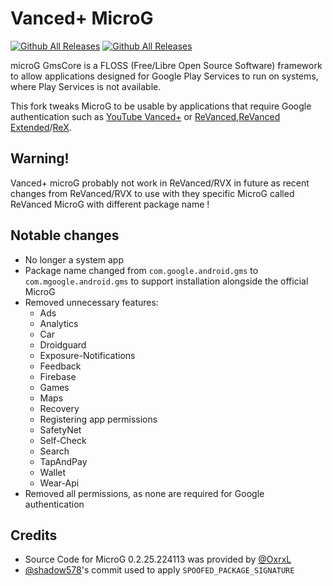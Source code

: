 # Vanced+ MicroG

[![Github All Releases](https://img.shields.io/github/downloads/cuynu/VancedxMicroG/total.svg)](https://github.com/cuynu/VancedxMicroG/releases/latest/download/microg.apk) [![Github All Releases](https://img.shields.io/github/release/cuynu/VancedxMicroG.svg)](https://github.com/cuynu/VancedxMicroG/releases)

microG GmsCore is a FLOSS (Free/Libre Open Source Software) framework to allow applications designed for Google Play Services to run on systems, where Play Services is not available.

This fork tweaks MicroG to be usable by applications that require Google authentication such as [YouTube Vanced+](https://github.com/cuynu/ytvancedx) or [ReVanced](https://github.com/revanced),[ReVanced Extended](https://github.com/inotia00)/[ReX](https://github.com/YT-Advanced).

## Warning!
Vanced+ microG probably not work in ReVanced/RVX in future as recent changes from ReVanced/RVX to use with they specific MicroG called ReVanced MicroG with different package name !

## Notable changes

- No longer a system app
- Package name changed from `com.google.android.gms` to `com.mgoogle.android.gms` to support installation alongside the official MicroG
- Removed unnecessary features:
  - Ads
  - Analytics
  - Car
  - Droidguard
  - Exposure-Notifications
  - Feedback
  - Firebase
  - Games
  - Maps
  - Recovery
  - Registering app permissions
  - SafetyNet
  - Self-Check
  - Search
  - TapAndPay
  - Wallet
  - Wear-Api
- Removed all permissions, as none are required for Google authentication

## Credits

- Source Code for MicroG 0.2.25.224113 was provided by [@OxrxL](https://github.com/OxrxL)
- [@shadow578](https://github.com/shadow578)'s commit used to apply `SPOOFED_PACKAGE_SIGNATURE`
  
